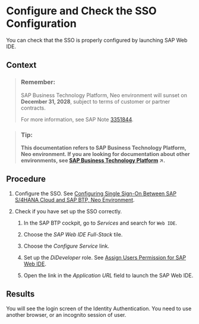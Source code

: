 <!-- loiof907bd460d46436f9ead17ea954fa9c6 -->

# Configure and Check the SSO Configuration

You can check that the SSO is properly configured by launching SAP Web IDE.



## Context

> ### Remember:  
> SAP Business Technology Platform, Neo environment will sunset on **December 31, 2028**, subject to terms of customer or partner contracts.
> 
> For more information, see SAP Note [3351844](https://launchpad.support.sap.com/#/notes/3351844).

> ### Tip:  
> **This documentation refers to SAP Business Technology Platform, Neo environment. If you are looking for documentation about other environments, see [SAP Business Technology Platform](https://help.sap.com/viewer/65de2977205c403bbc107264b8eccf4b/Cloud/en-US/6a2c1ab5a31b4ed9a2ce17a5329e1dd8.html "SAP Business Technology Platform (SAP BTP) is an integrated offering comprised of four technology portfolios: database and data management, application development and integration, analytics, and intelligent technologies. The platform offers users the ability to turn data into business value, compose end-to-end business processes, and build and extend SAP applications quickly.") :arrow_upper_right:.**



## Procedure

1.  Configure the SSO. See [Configuring Single Sign-On Between SAP S/4HANA Cloud and SAP BTP, Neo Environment](configuring-single-sign-on-between-sap-s-4hana-cloud-and-sap-btp-neo-environment-a41018f.md).

2.  Check if you have set up the SSO correctly.

    1.  In the SAP BTP cockpit, go to *Services* and search for `Web IDE`.

    2.  Choose the *SAP Web IDE Full-Stack* tile.

    3.  Choose the *Configure Service* link.

    4.  Set up the *DiDeveloper* role. See [Assign Users Permission for SAP Web IDE](https://help.sap.com/viewer/825270ffffe74d9f988a0f0066ad59f0/CF/en-US/102a024b1e344c54a0df7d835163b039.html).

    5.  Open the link in the *Application URL* field to launch the SAP Web IDE.





<a name="loiof907bd460d46436f9ead17ea954fa9c6__result_xb2_11y_kbb"/>

## Results

You will see the login screen of the Identity Authentication. You need to use another browser, or an incognito session of user.

